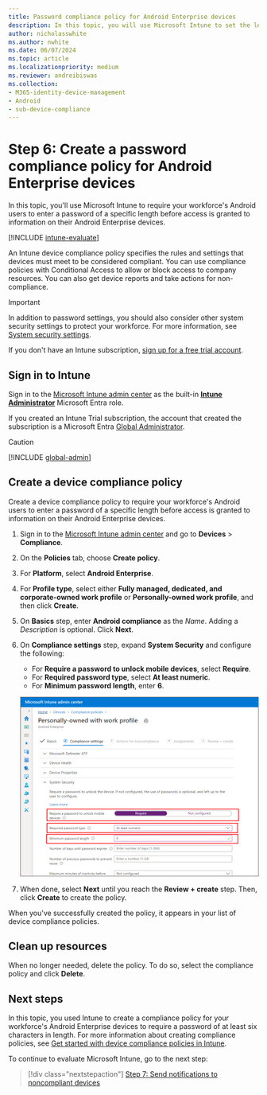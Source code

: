 ```yaml
---
title: Password compliance policy for Android Enterprise devices
description: In this topic, you will use Microsoft Intune to set the length of the password required for Android Enterprise devices.
author: nicholasswhite
ms.author: nwhite
ms.date: 06/07/2024
ms.topic: article
ms.localizationpriority: medium
ms.reviewer: andreibiswas
ms.collection:
- M365-identity-device-management
- Android
- sub-device-compliance
---
```


# Step 6: Create a password compliance policy for Android Enterprise devices

In this topic, you'll use Microsoft Intune to require your workforce's Android users to enter a password of a specific length before access is granted to information on their Android Enterprise devices.

[!INCLUDE [intune-evaluate](../includes/intune-evaluate.md)]

An Intune device compliance policy specifies the rules and settings that devices must meet to be considered compliant. You can use compliance policies with Conditional Access to allow or block access to company resources. You can also get device reports and take actions for non-compliance.

> [!IMPORTANT]
> In addition to password settings, you should also consider other system security settings to protect your workforce. For more information, see [System security settings](compliance-policy-create-android-for-work.md).

If you don't have an Intune subscription, [sign up for a free trial account](../fundamentals/free-trial-sign-up.md).

## Sign in to Intune

Sign in to the [Microsoft Intune admin center](https://go.microsoft.com/fwlink/?linkid=2109431) as the built-in **[Intune Administrator](/entra/identity/role-based-access-control/permissions-reference#intune-administrator)** Microsoft Entra role.

If you created an Intune Trial subscription, the account that created the subscription is a Microsoft Entra [Global Administrator](/entra/identity/role-based-access-control/permissions-reference#global-administrator).

> [!CAUTION]
> [!INCLUDE [global-admin](../includes/global-admin.md)]

## Create a device compliance policy

Create a device compliance policy to require your workforce's Android users to enter a password of a specific length before access is granted to information on their Android Enterprise devices.

1. Sign in to the [Microsoft Intune admin center](https://go.microsoft.com/fwlink/?linkid=2109431) and go to **Devices** > **Compliance**.
2. On the **Policies** tab, choose **Create policy**.
3. For **Platform**, select **Android Enterprise**.

4. For **Profile type**, select either **Fully managed, dedicated, and corporate-owned work profile** or **Personally-owned work profile**, and then click **Create**.

5. On **Basics** step, enter **Android compliance** as the *Name*. Adding a *Description* is optional. Click **Next**.

6. On **Compliance settings** step, expand **System Security** and configure the following:

   - For **Require a password to unlock mobile devices**, select **Require**.
   - For **Required password type**, select **At least numeric**.
   - For **Minimum password length**, enter **6**.

    ![Screenshot of creating a group in Microsoft Intune](./media/quickstart-set-password-length-android/quickstart-set-password-length-android-01.png)

7. When done, select **Next** until you reach the **Review + create** step. Then, click **Create** to create the policy.

When you've successfully created the policy, it appears in your list of device compliance policies.

## Clean up resources

When no longer needed, delete the policy. To do so, select the compliance policy and click **Delete**.

## Next steps

In this topic, you used Intune to create a compliance policy for your workforce's Android Enterprise devices to require a password of at least six characters in length. For more information about creating compliance policies, see [Get started with device compliance policies in Intune](device-compliance-get-started.md).

To continue to evaluate Microsoft Intune, go to the next step:

> [!div class="nextstepaction"]
> [Step 7: Send notifications to noncompliant devices](quickstart-send-notification.md)
